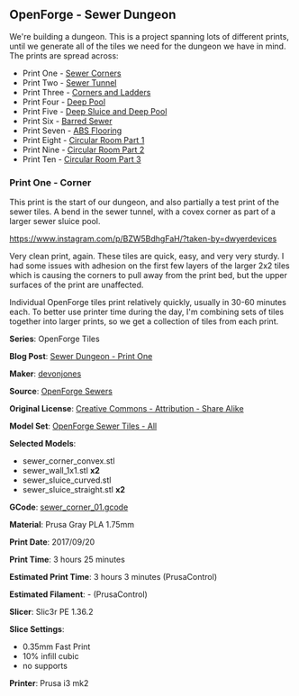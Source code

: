 ## OpenForge - Sewer Dungeon

We're building a dungeon. This is a project spanning lots of different prints, until
we generate all of the tiles we need for the dungeon we have in mind. The prints
are spread across:

 - Print One - [Sewer Corners](http://www.dwyerdevices.com/2017/09/24/sewer-dungeon-print-one/)
 - Print Two - [Sewer Tunnel](http://www.dwyerdevices.com/2017/09/24/sewer-dungeon-print-two/)
 - Print Three - [Corners and Ladders](http://www.dwyerdevices.com/2017/09/24/sewer-dungeon-print-three/)
 - Print Four - [Deep Pool](http://www.dwyerdevices.com/2017/09/24/sewer-dungeon-print-4/)
 - Print Five - [Deep Sluice and Deep Pool](http://www.dwyerdevices.com/2017/09/29/sewer-dungeon-print-five/)
 - Print Six - [Barred Sewer](http://www.dwyerdevices.com/2017/09/29/sewer-dungeon-print-six/)
 - Print Seven - [ABS Flooring](http://www.dwyerdevices.com/2017/09/29/sewer-dungeon-print-seven/)
 - Print Eight - [Circular Room Part 1](http://www.dwyerdevices.com/2017/10/02/sewer-dungeon-print-eight/)
 - Print Nine - [Circular Room Part 2](http://www.dwyerdevices.com/2017/10/03/sewer-dungeon-print-nine/)
 - Print Ten - [Circular Room Part 3](http://www.dwyerdevices.com/2017/10/05/sewer-dungeon-print-ten/)

### Print One - Corner

This print is the start of our dungeon, and also partially a test print of the sewer 
tiles. A bend in the sewer tunnel, with a covex corner as part of a larger sewer sluice pool. 

https://www.instagram.com/p/BZW5BdhgFaH/?taken-by=dwyerdevices

Very clean print, again. These tiles are quick, easy, and very very sturdy. I had some issues 
with adhesion on the first few layers of the larger 2x2 tiles which is causing the corners to
 pull away from the print bed, but the upper surfaces of the print are unaffected.

Individual OpenForge tiles print relatively quickly, usually in 30-60 minutes each. To better
use printer time during the day, I'm combining sets of tiles together into larger prints, so
we get a collection of tiles from each print.



**Series**: OpenForge Tiles

**Blog Post**: [Sewer Dungeon - Print One](http://www.dwyerdevices.com/2017/09/24/sewer-dungeon-print-one/)

**Maker**: [devonjones](https://www.thingiverse.com/devonjones)

**Source**: [OpenForge Sewers](https://www.thingiverse.com/thing:922445)

**Original License**: [Creative Commons - Attribution - Share Alike](http://creativecommons.org/licenses/by-sa/3.0/)

**Model Set**: [OpenForge Sewer Tiles - All](https://www.thingiverse.com/thing:922445/zip)

**Selected Models**:

 - sewer_corner_convex.stl
 - sewer_wall_1x1.stl **x2**
 - sewer_sluice_curved.stl
 - sewer_sluice_straight.stl **x2**

**GCode**: [sewer_corner_01.gcode](https://github.com/dwyerdevices/prints/blob/master/2017/09/openforge%20-%20sewers/sewer_corner_01.gcode)

**Material**: Prusa Gray PLA 1.75mm

**Print Date**: 2017/09/20

**Print Time**: 3 hours 25 minutes

**Estimated Print Time**: 3 hours 3 minutes (PrusaControl)

**Estimated Filament**: - (PrusaControl)

**Slicer**: Slic3r PE 1.36.2

**Slice Settings**:

 - 0.35mm Fast Print
 - 10% infill cubic
 - no supports

**Printer**: Prusa i3 mk2